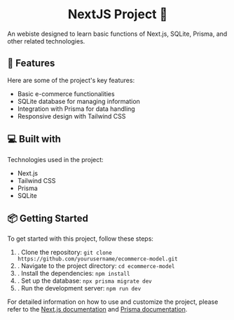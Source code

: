 <h1 align="center" id="title">NextJS Project 🛒</h1>

<p id="description">An webiste designed to learn basic functions of Next.js, SQLite, Prisma, and other related technologies.</p>

<h2>🧐 Features</h2>

Here are some of the project's key features:

* Basic e-commerce functionalities
* SQLite database for managing information
* Integration with Prisma for data handling
* Responsive design with Tailwind CSS
  
<h2>💻 Built with</h2>

Technologies used in the project:

* Next.js
* Tailwind CSS
* Prisma
* SQLite

<h2>📦 Getting Started</h2>

To get started with this project, follow these steps:

1. . Clone the repository: `git clone https://github.com/yourusername/ecommerce-model.git`
2. . Navigate to the project directory: `cd ecommerce-model`
3. . Install the dependencies: `npm install`
4. . Set up the database: `npx prisma migrate dev`
5. . Run the development server: `npm run dev`

For detailed information on how to use and customize the project, please refer to the [Next.js documentation](https://nextjs.org/docs) and [Prisma documentation](https://www.prisma.io/docs).


